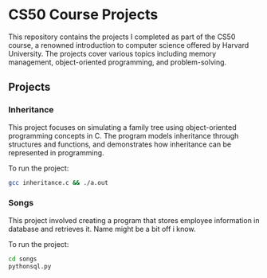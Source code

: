 # CS50 Course Projects

This repository contains the projects I completed as part of the CS50 course, a renowned introduction to computer science offered by Harvard University. The projects cover various topics including memory management, object-oriented programming, and problem-solving.

## Projects

### **Inheritance**
This project focuses on simulating a family tree using object-oriented programming concepts in C. The program models inheritance through structures and functions, and demonstrates how inheritance can be represented in programming.

To run the project:
```bash
gcc inheritance.c && ./a.out
```

### **Songs**
This project involved creating a program that stores employee information in database and retrieves it. Name might be a bit off i know.

To run the project:

```bash
cd songs
pythonsql.py
